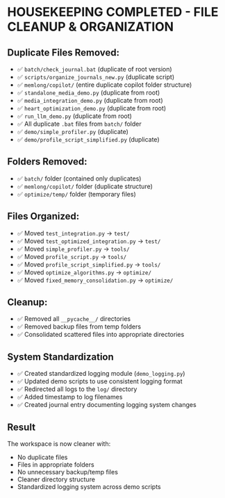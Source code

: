 # HOUSEKEEPING COMPLETED - FILE CLEANUP & ORGANIZATION

## Duplicate Files Removed:
- ✅ `batch/check_journal.bat` (duplicate of root version)
- ✅ `scripts/organize_journals_new.py` (duplicate script)
- ✅ `memlong/copilot/` (entire duplicate copilot folder structure)
- ✅ `standalone_media_demo.py` (duplicate from root)
- ✅ `media_integration_demo.py` (duplicate from root)
- ✅ `heart_optimization_demo.py` (duplicate from root)
- ✅ `run_llm_demo.py` (duplicate from root)
- ✅ All duplicate `.bat` files from `batch/` folder
- ✅ `demo/simple_profiler.py` (duplicate)
- ✅ `demo/profile_script_simplified.py` (duplicate)

## Folders Removed:
- ✅ `batch/` folder (contained only duplicates)
- ✅ `memlong/copilot/` folder (duplicate structure)
- ✅ `optimize/temp/` folder (temporary files)

## Files Organized:
- ✅ Moved `test_integration.py` → `test/`
- ✅ Moved `test_optimized_integration.py` → `test/`
- ✅ Moved `simple_profiler.py` → `tools/`
- ✅ Moved `profile_script.py` → `tools/`
- ✅ Moved `profile_script_simplified.py` → `tools/`
- ✅ Moved `optimize_algorithms.py` → `optimize/`
- ✅ Moved `fixed_memory_consolidation.py` → `optimize/`

## Cleanup:
- ✅ Removed all `__pycache__/` directories
- ✅ Removed backup files from temp folders
- ✅ Consolidated scattered files into appropriate directories

## System Standardization

- ✅ Created standardized logging module (`demo_logging.py`)
- ✅ Updated demo scripts to use consistent logging format
- ✅ Redirected all logs to the `log/` directory
- ✅ Added timestamp to log filenames
- ✅ Created journal entry documenting logging system changes

## Result

The workspace is now cleaner with:

- No duplicate files
- Files in appropriate folders
- No unnecessary backup/temp files
- Cleaner directory structure
- Standardized logging system across demo scripts
